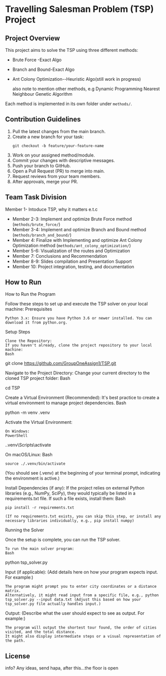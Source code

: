 # Travelling Salesman Problem (TSP) Project

## Project Overview
This project aims to solve the TSP using three different methods:
- Brute Force -Exact Algo
- Branch and Bound-Exact Algo
- Ant Colony Optimization--Heuristic Algo(still work in progress)

  also note to mention other methods, e.g
Dynamic Programming
Nearest Neighbour
Genetic Algorithm

Each method is implemented in its own folder under `methods/`.

## Contribution Guidelines
1. Pull the latest changes from the main branch.
2. Create a new branch for your task:
   ```
   git checkout -b feature/your-feature-name
   ```
3. Work on your assigned method/module.
4. Commit your changes with descriptive messages.
5. Push your branch to GitHub.
6. Open a Pull Request (PR) to merge into main.
7. Request reviews from your team members.
8. After approvals, merge your PR.

## Team Task Division
Member 1- Intoduce TSP, why it matters e.t.c
- Member 2-3: Implement and optimize Brute Force method (`methods/brute_force/`)
- Member 3-4: Implement and optimize Branch and Bound method (`methods/branch_and_bound/`)
- Member 4: Finalize with Implementing and optimize Ant Colony Optimization method (`methods/ant_colony_optimization/`)
- Member 5-6: Visualization of the routes and Optimization
- Member 7: Conclusions and Recommendation
- Member 8-9: Slides compilation and Presentation Support
- Member 10: Project integration, testing, and documentation

## How to Run
How to Run the Program

Follow these steps to set up and execute the TSP solver on your local machine:
Prerequisites

    Python 3.x: Ensure you have Python 3.6 or newer installed. You can download it from python.org.

Setup Steps

    Clone the Repository:
    If you haven't already, clone the project repository to your local machine:
    Bash

git clone https://github.com/GroupOneAssign1/TSP.git

Navigate to the Project Directory:
Change your current directory to the cloned TSP project folder:
Bash

cd TSP

Create a Virtual Environment (Recommended):
It's best practice to create a virtual environment to manage project dependencies.
Bash

python -m venv .venv

Activate the Virtual Environment:

    On Windows:
    PowerShell

.\.venv\Scripts\activate

On macOS/Linux:
Bash

    source ./.venv/bin/activate

(You should see (.venv) at the beginning of your terminal prompt, indicating the environment is active.)

Install Dependencies (if any):
If the project relies on external Python libraries (e.g., NumPy, SciPy), they would typically be listed in a requirements.txt file. If such a file exists, install them:
Bash

    pip install -r requirements.txt

    (If no requirements.txt exists, you can skip this step, or install any necessary libraries individually, e.g., pip install numpy)

Running the Solver

Once the setup is complete, you can run the TSP solver.

    To run the main solver program:
    Bash

python tsp_solver.py

Input (if applicable):
(Add details here on how your program expects input. For example:)

    The program might prompt you to enter city coordinates or a distance matrix.
    Alternatively, it might read input from a specific file, e.g., python tsp_solver.py --input data.txt (Adjust this based on how your tsp_solver.py file actually handles input.)

Output:
(Describe what the user should expect to see as output. For example:)

    The program will output the shortest tour found, the order of cities visited, and the total distance.
    It might also display intermediate steps or a visual representation of the path.

## License
info? 
Any ideas, send hapa, after this...the floor is open
